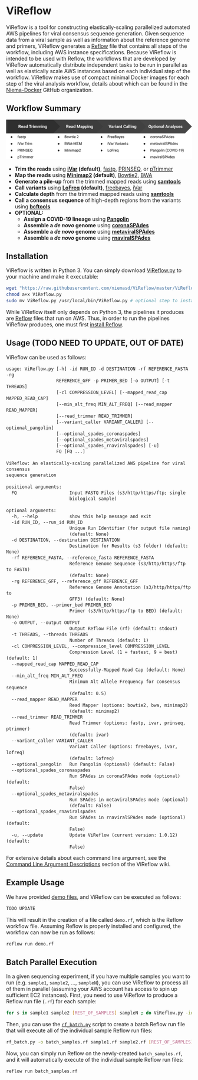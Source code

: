# ViReflow
ViReflow is a tool for constructing elastically-scaling parallelized automated AWS pipelines for viral consensus sequence generation. Given sequence data from a viral sample as well as information about the reference genome and primers, ViReflow generates a [Reflow](https://github.com/grailbio/reflow) file that contains all steps of the workflow, including AWS instance specifications. Because ViReflow is intended to be used with Reflow, the workflows that are developed by ViReflow automatically distribute independent tasks to be run in parallel as well as elastically scale AWS instances based on each individual step of the workflow. ViReflow makes use of compact minimal Docker images for each step of the viral analysis workflow, details about which can be found in the [Niema-Docker](https://github.com/Niema-Docker) GitHub organization.

## Workflow Summary
<img src="docs/workflow.png">

* **Trim the reads** using **[iVar](https://github.com/andersen-lab/ivar) (default)**, [fastp](https://github.com/OpenGene/fastp), [PRINSEQ](http://prinseq.sourceforge.net/), or [pTrimmer](https://github.com/DMU-lilab/pTrimmer)
* **Map the reads** using **[Minimap2](https://github.com/lh3/minimap2) (default)**, [Bowtie2](http://bowtie-bio.sourceforge.net/bowtie2/index.shtml), [BWA](http://bio-bwa.sourceforge.net/)
* **Generate a pile-up** from the trimmed mapped reads using **[samtools](http://www.htslib.org/)**
* **Call variants** using **[LoFreq](https://csb5.github.io/lofreq/) (default)**, [freebayes](https://github.com/freebayes/freebayes), [iVar](https://github.com/andersen-lab/ivar)
* **Calculate depth** from the trimmed mapped reads using **[samtools](http://www.htslib.org/)**
* **Call a consensus sequence** of high-depth regions from the variants using **[bcftools](http://samtools.github.io/bcftools/bcftools.html)**
* **OPTIONAL:**
  * **Assign a COVID-19 lineage** using **[Pangolin](https://pangolin.cog-uk.io/)**
  * **Assemble a *de novo* genome** using **[coronaSPAdes](https://cab.spbu.ru/software/coronaspades)**
  * **Assemble a *de novo* genome** using **[metaviralSPAdes](https://doi.org/10.1093/bioinformatics/btaa490)**
  * **Assemble a *de novo* genome** using **[rnaviralSPAdes](https://github.com/ablab/spades#supported-data-types)**

## Installation
ViReflow is written in Python 3. You can simply download [ViReflow.py](ViReflow.py) to your machine and make it executable:

```bash
wget "https://raw.githubusercontent.com/niemasd/ViReflow/master/ViReflow.py"
chmod a+x ViReflow.py
sudo mv ViReflow.py /usr/local/bin/ViReflow.py # optional step to install globally
```

While ViReflow itself only depends on Python 3, the pipelines it produces are [Reflow](https://github.com/grailbio/reflow) files that run on AWS. Thus, in order to run the pipelines ViReflow produces, one must first [install Reflow](../../wiki/Installing-Reflow).

## Usage (TODO NEED TO UPDATE, OUT OF DATE)
ViReflow can be used as follows:

```
usage: ViReflow.py [-h] -id RUN_ID -d DESTINATION -rf REFERENCE_FASTA -rg
                   REFERENCE_GFF -p PRIMER_BED [-o OUTPUT] [-t THREADS]
                   [-cl COMPRESSION_LEVEL] [--mapped_read_cap MAPPED_READ_CAP]
                   [--min_alt_freq MIN_ALT_FREQ] [--read_mapper READ_MAPPER]
                   [--read_trimmer READ_TRIMMER]
                   [--variant_caller VARIANT_CALLER] [--optional_pangolin]
                   [--optional_spades_coronaspades]
                   [--optional_spades_metaviralspades]
                   [--optional_spades_rnaviralspades] [-u]
                   FQ [FQ ...]

ViReflow: An elastically-scaling parallelized AWS pipeline for viral consensus
sequence generation

positional arguments:
  FQ                    Input FASTQ Files (s3/http/https/ftp; single
                        biological sample)

optional arguments:
  -h, --help            show this help message and exit
  -id RUN_ID, --run_id RUN_ID
                        Unique Run Identifier (for output file naming)
                        (default: None)
  -d DESTINATION, --destination DESTINATION
                        Destination for Results (s3 folder) (default: None)
  -rf REFERENCE_FASTA, --reference_fasta REFERENCE_FASTA
                        Reference Genome Sequence (s3/http/https/ftp to FASTA)
                        (default: None)
  -rg REFERENCE_GFF, --reference_gff REFERENCE_GFF
                        Reference Genome Annotation (s3/http/https/ftp to
                        GFF3) (default: None)
  -p PRIMER_BED, --primer_bed PRIMER_BED
                        Primer (s3/http/https/ftp to BED) (default: None)
  -o OUTPUT, --output OUTPUT
                        Output Reflow File (rf) (default: stdout)
  -t THREADS, --threads THREADS
                        Number of Threads (default: 1)
  -cl COMPRESSION_LEVEL, --compression_level COMPRESSION_LEVEL
                        Compression Level (1 = fastest, 9 = best) (default: 1)
  --mapped_read_cap MAPPED_READ_CAP
                        Successfully-Mapped Read Cap (default: None)
  --min_alt_freq MIN_ALT_FREQ
                        Minimum Alt Allele Frequency for consensus sequence
                        (default: 0.5)
  --read_mapper READ_MAPPER
                        Read Mapper (options: bowtie2, bwa, minimap2)
                        (default: minimap2)
  --read_trimmer READ_TRIMMER
                        Read Trimmer (options: fastp, ivar, prinseq, ptrimmer)
                        (default: ivar)
  --variant_caller VARIANT_CALLER
                        Variant Caller (options: freebayes, ivar, lofreq)
                        (default: lofreq)
  --optional_pangolin   Run Pangolin (optional) (default: False)
  --optional_spades_coronaspades
                        Run SPAdes in coronaSPAdes mode (optional) (default:
                        False)
  --optional_spades_metaviralspades
                        Run SPAdes in metaviralSPAdes mode (optional)
                        (default: False)
  --optional_spades_rnaviralspades
                        Run SPAdes in rnaviralSPAdes mode (optional) (default:
                        False)
  -u, --update          Update ViReflow (current version: 1.0.12) (default:
                        False)
```

For extensive details about each command line argument, see the [Command Line Argument Descriptions](../../wiki/Command-Line-Argument-Descriptions) section of the ViReflow wiki.

## Example Usage
We have provided [demo files](demo), and ViReflow can be executed as follows:

```bash
TODO UPDATE
```

This will result in the creation of a file called `demo.rf`, which is the Reflow workflow file. Assuming Reflow is properly installed and configured, the workflow can now be run as follows:

```bash
reflow run demo.rf
```

## Batch Parallel Execution
In a given sequencing experiment, if you have multiple samples you want to run (e.g. `sample1`, `sample2`, ..., `sampleN`), you can use ViReflow to process all of them in parallel (assuming your AWS account has access to spin up sufficient EC2 instances). First, you need to use ViReflow to produce a Reflow run file (`.rf`) for each sample:

```bash
for s in sample1 sample2 [REST_OF_SAMPLES] sampleN ; do ViReflow.py -id $s -o $s.rf [REST_OF_VIREFLOW_ARGS] ; done
```

Then, you can use the [`rf_batch.py`](rf_batch.py) script to create a batch Reflow run file that will execute all of the individual sample Reflow run files:

```bash
rf_batch.py -o batch_samples.rf sample1.rf sample2.rf [REST_OF_SAMPLES].rf sampleN.rf
```

Now, you can simply run Reflow on the newly-created `batch_samples.rf`, and it will automatically execute of the individual sample Reflow run files:

```bash
reflow run batch_samples.rf
```
